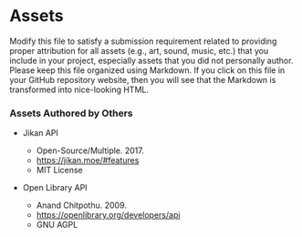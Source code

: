 # Assets

Modify this file to satisfy a submission requirement related to providing
proper attribution for all assets (e.g., art, sound, music, etc.) that
you include in your project, especially assets that you did not personally
author. Please keep this file organized using Markdown. If you click on
this file in your GitHub repository website, then you will see that the
Markdown is transformed into nice-looking HTML.


### Assets Authored by Others

* Jikan API
  - Open-Source/Multiple. 2017.
  - https://jikan.moe/#features
  - MIT License

* Open Library API
  - Anand Chitpothu. 2009.
  - https://openlibrary.org/developers/api
  - GNU AGPL

